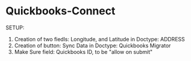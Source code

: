 # Quickbooks-Connect

SETUP:

1. Creation of two fiedls: Longitude, and Latitude in Doctype: ADDRESS
2. Creation of button: Sync Data in Doctype: Quickbooks Migrator
3. Make Sure field: Quickbooks ID, to be "allow on submit"
